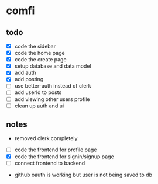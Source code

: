 # comfi

## todo

- [x] code the sidebar
- [x] code the home page
- [x] code the create page
- [x] setup database and data model
- [x] add auth
- [x] add posting
- [ ] use better-auth instead of clerk
- [ ] add userId to posts
- [ ] add viewing other users profile
- [ ] clean up auth and ui

## notes

- removed clerk completely
- [ ] code the frontend for profile page
- [x] code the frontend for signin/signup page
- [ ] connect frontend to backend
- github oauth is working but user is not being saved to db
